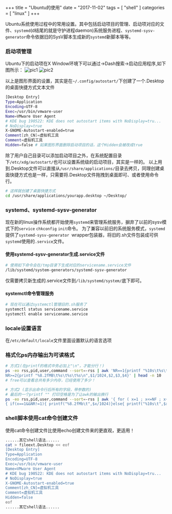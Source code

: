 +++
title = "Ubuntu的使用"
date = "2017-11-02"
tags = [ "shell" ]
categories = [ "linux" ]
+++

Ubuntu系统使用过程中的常用设置。其中包括启动项目的管理、启动项对应的文件、`systemd`(d结尾的就是守护进程daemon)系统服务进程、`systemd-sysv-generator`命令依据旧的SysV脚本生成新的`systemd`新脚本等等。
<!--more-->

### 启动项管理
Ubuntu下的启动项在X Window环境下可以通过->Dash搜索->启动应用程序,如下图所示：
![pic1](../../pictures/20171104111954.png "点我查看")
![pic2](../../pictures/20171104112136.png "点我查看")

以上是图形界面的设置，其实是在`~/.config/autostart/`下创建了一个.Desktop的桌面快捷方式文本文件

```bash
[Desktop Entry]
Type=Application
Encoding=UTF-8
Exec=/usr/bin/vmware-user
Name=VMware User Agent
# KDE bug 190522: KDE does not autostart items with NoDisplay=tru...
# NoDisplay=true
X-GNOME-Autostart-enabled=true
Comment[zh_CN]=虚拟机工具
Comment=虚拟机工具
Hidden=false # 如果图形界面删除启动项目的话，这个Hidden会被改成true
```

除了用户自己目录可以添加启动项目之外，在系统配置目录下`/etc/xdg/autostart/`也可以设置系统级的启动项目，其实是一样的。
以上用到.Desktop文件可以直接从`/usr/share/applications/`目录去拷贝，同理创建桌面快捷方式也是一样，只需要将.Desktop文件拖拽到桌面即可、或者使用命令行。

```bash
# 这样就创建了桌面快捷方式
cd /usr/share/applications/yourapp.desktop ~/Desktop/
```

### systemd、systemd-sysv-generator

现在新的linux操作系统都开始使用`systemd`来管理系统服务，摒弃了以前的sysv模式下的`service` `chkconfig` `init`命令。
为了兼容以前旧的系统服务模式，`systemd`提供了`systemd-sysv-generator `wrapper包装器，将旧的.sh文件包装成可供`systemd`使用的`.service`文件。

#### 使用systemd-sysv-generator生成.service文件
```bash
# 使用如下命令会在/tmp目录下生成对应的servicename.service文件
/lib/systemd/system-generators/systemd-sysv-generator 
```

仅需要拷贝新生成的.service文件到`/lib/systemd/system/`底下即可。
#### systemctl命令管理服务
```bash
# 现在可以通过systemctl管理旧的.sh服务了
systemctl status servicename.service
systemctl enable servicename.service
```

### locale设置语言

在`/etc/default/locale`文件里面设置默认的语言选项

### 格式化ps内存输出为可读格式

```bash
# 方式1(在printf的格式中务必加上"\n"，才能分行！)
ps -eo rss,pid,user,command --sort=-rss | awk 'NR==1{printf "%10s\t%s\t%s\t%s\n",$1,$2,$3,$4} 
NR>=2{printf "%8.2fMB\t%s\t%s\t%s\n",$1/1024,$2,$3,$4}' | head -n 10
# free可以查看总共有多少内存，已经使用了多少！

# 方式2 (显示出命令行后所有的字段，带参数的)
# 最后的一个printf "" 打印空格是为了让awk的输出换行
ps -eo rss,pid,user,command --sort=-rss | awk '{ for ( x=1 ; x<=NF ; x++ ) 
{ if(x==1&&NR!=1){ printf("%8.2fMb\t",$x/1024)}else{ printf("%10s\t",$x)} } print "" }'
```

### shell脚本使用cat命令创建文件

使用cat命令创建文件比使用echo创建文件来的更直观，更适用！

```bash
......其它shell语法......
cat > fileext.Desktop << eof
[Desktop Entry]
Type=Application
Encoding=UTF-8
Exec=/usr/bin/vmware-user
Name=VMware User Agent
# KDE bug 190522: KDE does not autostart items with NoDisplay=tru...
# NoDisplay=true
X-GNOME-Autostart-enabled=true
Comment[zh_CN]=虚拟机工具
Comment=虚拟机工具
Hidden=false    
eof
......其它shell语法......        
```
